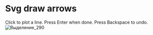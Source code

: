 # Svg draw arrows
Click to plot a line. Press Enter when done. Press Backspace to undo.
![Выделение_290](https://user-images.githubusercontent.com/40800136/145453200-1f350385-30bc-4742-9fff-26a2636f05a3.png)

